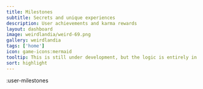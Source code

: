 ```yaml
---
title: Milestones
subtitle: Secrets and unique experiences
description: User achievements and karma rewards
layout: dashboard
image: weirdlandia/weird-69.png
gallery: weirdlandia
tags: ['home']
icon: game-icons:mermaid
tooltip: This is still under development, but the logic is entirely in place, I just need to add in the front end award screens.
sort: highlight
---
```


:user-milestones
